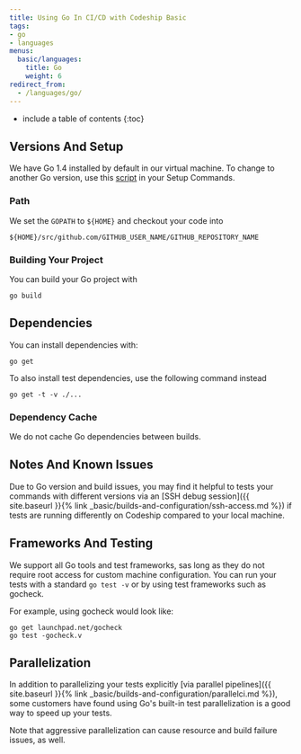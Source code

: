 ```yaml
---
title: Using Go In CI/CD with Codeship Basic
tags:
- go
- languages
menus:
  basic/languages:
    title: Go
    weight: 6
redirect_from:
  - /languages/go/
---
```


* include a table of contents
{:toc}

## Versions And Setup

We have Go 1.4 installed by default in our virtual machine.
To change to another Go version, use this [script](https://github.com/codeship/scripts/blob/master/languages/go.sh) in your Setup Commands.

### Path

We set the `GOPATH` to `${HOME}` and checkout your code into

```shell
${HOME}/src/github.com/GITHUB_USER_NAME/GITHUB_REPOSITORY_NAME
```

### Building Your Project

You can build your Go project with

```shell
go build
```

## Dependencies

You can install dependencies with:

```shell
go get
```

To also install test dependencies, use the following command instead

```shell
go get -t -v ./...
```

### Dependency Cache

We do not cache Go dependencies between builds.

## Notes And Known Issues

Due to Go version and build issues, you may find it helpful to tests your commands with different versions via an [SSH debug session]({{ site.baseurl }}{% link _basic/builds-and-configuration/ssh-access.md %}) if tests are running differently on Codeship compared to your local machine.

## Frameworks And Testing

We support all Go tools and test frameworks, sas long as they do not require root access for custom machine configuration. You can run your tests with a standard `go test -v` or by using test frameworks such as gocheck.

For example, using gocheck would look like:

```shell
go get launchpad.net/gocheck
go test -gocheck.v
```

## Parallelization

In addition to parallelizing your tests explicitly [via parallel pipelines]({{ site.baseurl }}{% link _basic/builds-and-configuration/parallelci.md %}), some customers have found using Go's built-in test parallelization is a good way to speed up your tests.

Note that aggressive parallelization can cause resource and build failure issues, as well.
